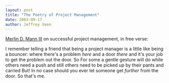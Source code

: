 ```yaml
---
layout: post
title: "The Poetry of Project Management"
date: 2003-09-17
author: Jeffrey Veen
---
```

<a href="http://www.kungfugrippe.com/">Merlin D. Mann III</a> on successful project management, in free verse:

  I remember telling a friend
  that being a project manager
  is a little like being a bouncer:
  where there's a problem *here*
  and a door *there*
  and it's your job to get the problem out the door.
  So
  For some a gentle gesture will do
  while others need a push
  and still others need to be picked up by their pants and carried
  But!
  In no case should you ever let someone get *further* from the door.
  So that's me.
